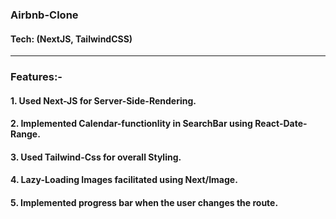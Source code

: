 ### Airbnb-Clone 
#### Tech:  (NextJS, TailwindCSS)

<hr>

### Features:-
#### 1. Used Next-JS for Server-Side-Rendering.
#### 2. Implemented Calendar-functionlity in SearchBar using React-Date-Range.
#### 3. Used Tailwind-Css for overall Styling.
#### 4. Lazy-Loading Images facilitated using Next/Image.
#### 5. Implemented progress bar when the user changes the route.

